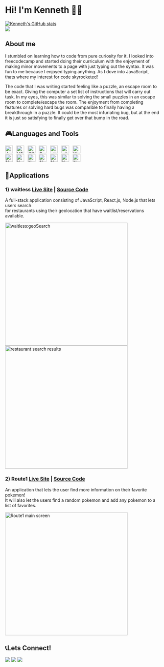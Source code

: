 # Hi! I'm Kenneth :wave::grin:

[![Kenneth's GitHub stats](https://github-readme-stats.vercel.app/api?username=KennethDelaCruz&theme=yeblu&show_icons=true&hide=contribs,stars)](https://github.com/KennethDelaCruz/github-readme-stats)<br />
![](https://komarev.com/ghpvc/?username=KennethDelaCruz&style=flat-square)

## About me


I stumbled on learning how to code from pure curiosity for it. I looked into freecodecamp and started doing their curriculum with the enjoyment of making minor movements to a page with just typing out the syntax. It was fun to me because I enjoyed typing anything. As I dove into JavaScript, thats where my interest for code skyrocketed!

The code that I was writing started feeling like a puzzle, an escape room to be exact. Giving the computer a set list of instructions that will carry out task. In my eyes, this was similar to solving the small puzzles in an escape room to complete/escape the room. The enjoyment from completing features or solving hard bugs was comparible to finally having a breakthrough in a puzzle. It could be the most infuriating bug, but at the end it is just so satisfying to finally get over that bump in the road. 

## :video_game:Languages and Tools


[<img src="https://img.shields.io/badge/JavaScript-282C34?logo=javascript&logoColor=F7DF1E" alt="JavaScript logo" title="JavaScript" height="25" />][tech_tools_anchor]
&nbsp;
[<img src="https://img.shields.io/badge/HTML5-282C34?logo=html5&logoColor=E34F26" alt="HTML5 logo" title="HTML5" height="25" />][tech_tools_anchor]
&nbsp;
[<img src="https://img.shields.io/badge/CSS3-282C34?logo=css3&logoColor=1572B6" alt="CSS3 logo" title="CSS3" height="25" />][tech_tools_anchor]
&nbsp;
[<img src="https://img.shields.io/badge/React-282C34?logo=react&logoColor=61DAFB?style=for-the-badge" alt="React logo" title="React.js / React Native" height="25" />][tech_tools_anchor]
&nbsp;
[<img src="https://img.shields.io/badge/jQuery-282C34?logo=jquery&logoColor=0769AD" alt="git logo" title="git" height="25" />][tech_tools_anchor]
&nbsp;
[<img src="https://img.shields.io/badge/git-282C34?logo=git&logoColor=F05032" alt="git logo" title="git" height="25" />][tech_tools_anchor]
&nbsp;
[<img src="https://img.shields.io/badge/VS%20Code-282C34?logo=visual-studio-code&logoColor=007ACC" alt="Visual Studio Code logo" title="Visual Studio Code" height="25" />][tech_tools_anchor]
&nbsp;
<br />
[<img src="https://img.shields.io/badge/Node.js-282C34?logo=node.js&logoColor=339933" alt="Node.js logo" title="Node.js" height="25" />][learning_now_anchor]
&nbsp;
[<img src="https://img.shields.io/badge/Express-282C34?logo=express&logoColor=000000" alt="Node.js logo" title="Node.js" height="25" />][learning_now_anchor]
&nbsp;
[<img src="https://img.shields.io/badge/PostgreSQL-282C34?logo=postgresql&logoColor=336791" alt="Node.js logo" title="Node.js" height="25" />][learning_now_anchor]
&nbsp;
[<img src="https://img.shields.io/badge/Webpack-282C34?logo=webpack&logoColor=8DD6F9" alt="Node.js logo" title="Node.js" height="25" />][learning_now_anchor]
&nbsp;
[<img src="https://img.shields.io/badge/GitHub-282C34?logo=github&logoColor=181717" alt="Node.js logo" title="Node.js" height="25" />][learning_now_anchor]
&nbsp;
[<img src="https://img.shields.io/badge/Figma-282C34?logo=figma&logoColor=F24E1E" alt="Node.js logo" title="Node.js" height="25" />][learning_now_anchor]
&nbsp;
[<img src="https://img.shields.io/badge/Babel-282C34?logo=babel&logoColor=F9DC3E" alt="Node.js logo" title="Node.js" height="25" />][learning_now_anchor]
&nbsp;


## :iphone:Applications


### 1) waitless  <a href="https://waitless-restaurant.herokuapp.com/">Live Site</a> | <a href="https://github.com/KennethDelaCruz/waitless">Source Code</a>
A full-stack application consisting of JavaScript, React.js, Node.js that lets users search <br />
for restaurants using their geolocation that have waitlist/reservations available.

[<img src="https://user-images.githubusercontent.com/69921839/115765448-a1647980-a35b-11eb-958c-a0b7d9ca4abd.gif" alt="waitless:geoSearch" height="400px">][waitless_application]
[<img src="https://user-images.githubusercontent.com/69921839/115765617-da9ce980-a35b-11eb-9ea2-8a7c0874bec8.gif" alt="restaurant search results" height="400px">][waitless_application]



### 2) Route1 <a href="https://kennethdelacruz.github.io/route1/">Live Site</a> | <a href="https://github.com/KennethDelaCruz/route1">Source Code</a>
An application that lets the user find more information on their favorite pokemon! <br />
It will also let the users find a random pokemon and add any pokemon to a list of favorites.

[<img src="https://user-images.githubusercontent.com/69921839/115765079-29964f00-a35b-11eb-9fee-8ecbd5cadfad.gif" alt="Route1 main screen" height="400px">][route1_application]






## :telephone_receiver:Lets Connect!
<a target="_blank" href="https://www.linkedin.com/in/kenneth-dela-cruz/"><img src="https://img.shields.io/badge/-LinkedIn-0077B5?style=for-the-badge&logo=Linkedin&logoColor=white"></img></a>
<a target="_blank" href="kennethdc2693@gmail.com"><img src="https://img.shields.io/badge/-Gmail-EA4335?style=for-the-badge&logo=Gmail&logoColor=white"></img></a>
<a target="_blank" href="https://drive.google.com/file/d/1NJgrfr4PxUasRwbP5xlrTCQsnrynPVvP/view?usp=sharing"><img src="https://img.shields.io/badge/Resume-4285F4?style=for-the-badge&amp;logo=google-drive&amp;logoColor=white"></img></a>


[tech_tools_anchor]: #bonjour--
[learning_now_anchor]: #learning-now
[learning_next_anchor]: #learning-next
[waitless_application]: #waitless
[route1_application]: #route1

